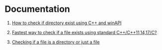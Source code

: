# Documentation

1. [How to check if directory exist using C++ and winAPI](https://stackoverflow.com/questions/8233842/how-to-check-if-directory-exist-using-c-and-winapi)

1. [Fastest way to check if a file exists using standard C++/C++11,14,17/C?](https://stackoverflow.com/questions/12774207/fastest-way-to-check-if-a-file-exists-using-standard-c-c11-14-17-c)

1. [Checking if a file is a directory or just a file](https://stackoverflow.com/questions/4553012/checking-if-a-file-is-a-directory-or-just-a-file)
